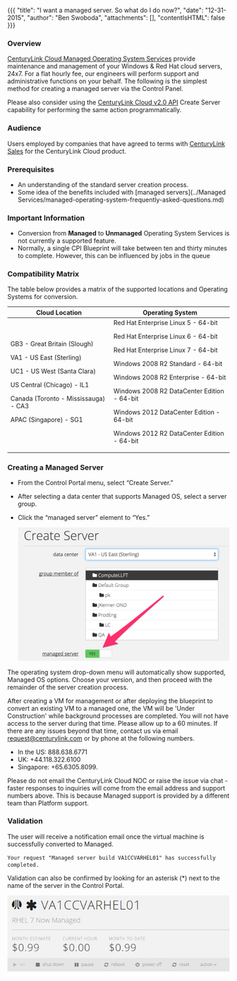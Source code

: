 {{{
  "title": "I want a managed server. So what do I do now?",
  "date": "12-31-2015",
  "author": "Ben Swoboda",
  "attachments": [],
  "contentIsHTML": false
}}}

### Overview

[CenturyLink Cloud Managed Operating System Services](//www.ctl.io/managed-services/operating-system/) provide maintenance and management of your Windows & Red Hat cloud servers, 24x7.  For a flat hourly fee, our engineers will perform support and administrative functions on your behalf.
The following is the simplest method for creating a managed server via the Control Panel.

Please also consider using the [CenturyLink Cloud v2.0 API](https://www.ctl.io/api-docs/v2/#servers-create-server) Create Server capability for performing the same action programmatically.

### Audience

Users employed by companies that have agreed to terms with [CenturyLink Sales](http://www.centurylink.com/) for the CenturyLink Cloud product.

### Prerequisites
* An understanding of the standard server creation process.
* Some idea of the benefits included with [managed servers](../Managed Services/managed-operating-system-frequently-asked-questions.md)


### Important Information

* Conversion from **Managed** to **Unmanaged** Operating System Services is not currently a supported feature.
* Normally, a single CPI Blueprint will take between ten and thirty minutes to complete. However, this can be influenced by jobs in the queue

### Compatibility Matrix
The table below provides a matrix of the supported locations and Operating Systems for conversion.

**Cloud Location**|**Operating System**
------------------|--------------------
GB3 - Great Britain (Slough)<p>VA1 - US East (Sterling)<p>UC1 - US West (Santa Clara)<p>US Central (Chicago) - IL1<p>Canada (Toronto - Mississauga) - CA3<p>APAC (Singapore) - SG1|Red Hat Enterprise Linux 5 - 64-bit<p>Red Hat Enterprise Linux 6 - 64-bit<p>Red Hat Enterprise Linux 7 - 64-bit<p>Windows 2008 R2 Standard - 64-bit<p>Windows 2008 R2 Enterprise - 64-bit<p>Windows 2008 R2 DataCenter Edition - 64-bit<p>Windows 2012 DataCenter Edition - 64-bit<p>Windows 2012 R2 DataCenter Edition - 64-bit<p>

### Creating a Managed Server


* From the Control Portal menu, select “Create Server.”  
* After selecting a data center that supports Managed OS, select a server group.
* Click the “managed server” element to “Yes.”

  ![Make Managed Button](../images/Make-Managed-Button.png)

The operating system drop-down menu will automatically show supported, Managed OS options. Choose your version, and then proceed with the remainder of the server creation process.

After creating a VM for management or after deploying the blueprint to convert an existing VM to a managed one, the VM will be 'Under Construction' while background processes are completed. You will not have access to the server during that time. Please allow up to a 60 minutes. If there are any issues beyond that time, contact us via email <a href="mailto:request@centurylink.com">request@centurylink.com</a> or by phone at the following numbers.

* In the US: 888.638.6771
* UK: +44.118.322.6100
* Singapore: +65.6305.8099.

Please do not email the CenturyLink Cloud NOC or raise the issue via chat - faster responses to inquiries will come from the email address and support numbers above. This is because Managed support is provided by a different team than Platform support.

### Validation
The user will receive a notification email once the virtual machine is successfully converted to Managed.
```
Your request "Managed server build VA1CCVARHEL01" has successfully completed.
```

Validation can also be confirmed by looking for an asterisk (*) next to the name of the server in the Control Portal.

![managed servers in control](../images/converting-unmanaged-virtual-machines-to-managed-11.png)
